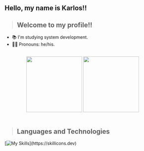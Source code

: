 ## Hello, my name is Karlos!!

>## Welcome to my profile!!

- 📚 I'm studying system development.
- 💇‍♂️ Pronouns: he/his.

<br>

<div align="center">

<picture>
    <source height="180em" media="(prefers-color-scheme: dark)" srcset="https://github-readme-stats.vercel.app/api?username=DevCabuloso&show_icons=true&theme=github_dark&include_all_commits=true">
    <img height="180em" src="https://github-readme-stats.vercel.app/api?username=DevCabuloso&show_icons=true&include_all_commits=true">
</picture>
<picture>
    <source height="180em" media="(prefers-color-scheme: dark)" srcset="https://github-readme-stats.vercel.app/api/top-langs/?username=DevCabuloso&layout=compact&langs_count=7&theme=github_dark">
    <img height="180em" src="https://github-readme-stats.vercel.app/api/top-langs/?username=DevCabuloso&layout=compact&langs_count=7">
</picture>
</div>

<br>

>## Languages and Technologies

[![My Skills](https://skillicons.dev/icons?i=docker,supabase,windows,html,css,js,git,vscode,linux,mysql,php,tailwind,ts,react,nodejs,windfurf,)](https://skillicons.dev)
